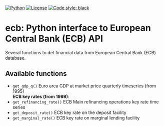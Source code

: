 [![Python](https://img.shields.io/badge/python-v3-brightgreen.svg)](https://www.python.org/)
[![License](https://img.shields.io/badge/license-MIT-blue)](https://opensource.org/licenses/MIT)
[![Code style: black](https://img.shields.io/badge/code%20style-black-000000.svg)](https://github.com/psf/black)

# ecb: Python interface to European Central Bank (ECB) API  
Several functions to det financial data from European Central Bank (ECB) database.

## Available functions  

- `get_gdp_q()` Euro area GDP at market price quarterly timeseries (from 1995)  
**ECB key rates (from 1999)**:  
- `get_refinancing_rate()` ECB Main refinancing operations key rate time series
- `get_deposit_rate()`  ECB key rate on the deposit facility
- `get_marginal_rate()`  ECB key rate on marginal lending facility
